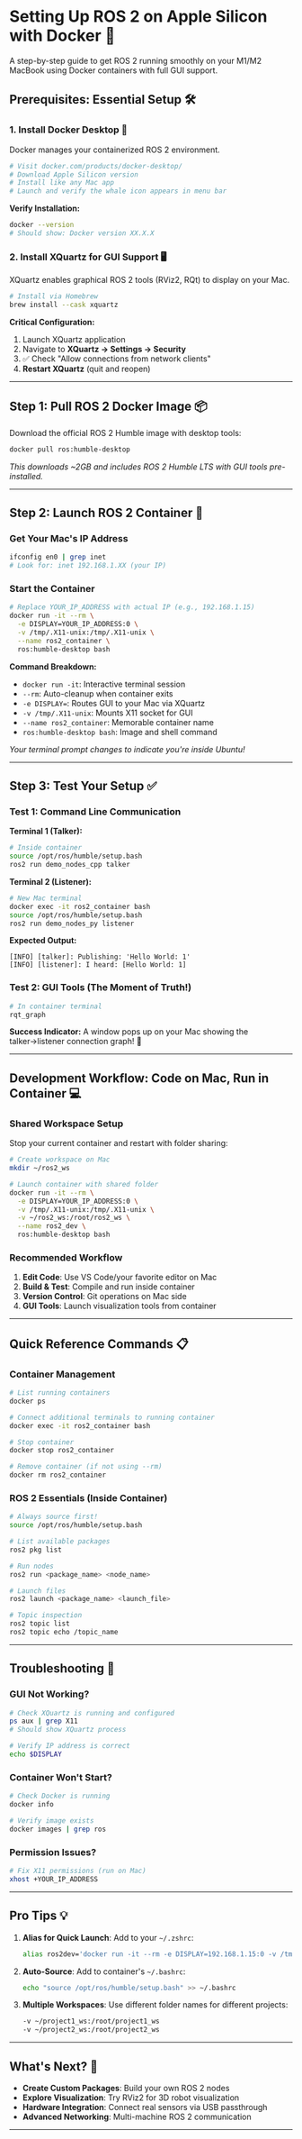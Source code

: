 # Setting Up ROS 2 on Apple Silicon with Docker 🚀

A step-by-step guide to get ROS 2 running smoothly on your M1/M2 MacBook using Docker containers with full GUI support.

## Prerequisites: Essential Setup 🛠️

### 1. Install Docker Desktop 🐳

Docker manages your containerized ROS 2 environment.

```bash
# Visit docker.com/products/docker-desktop/
# Download Apple Silicon version
# Install like any Mac app
# Launch and verify the whale icon appears in menu bar
```

**Verify Installation:**
```bash
docker --version
# Should show: Docker version XX.X.X
```

### 2. Install XQuartz for GUI Support 🖥️

XQuartz enables graphical ROS 2 tools (RViz2, RQt) to display on your Mac.

```bash
# Install via Homebrew
brew install --cask xquartz
```

**Critical Configuration:**
1. Launch XQuartz application
2. Navigate to **XQuartz → Settings → Security**
3. ✅ Check "Allow connections from network clients"
4. **Restart XQuartz** (quit and reopen)

***

## Step 1: Pull ROS 2 Docker Image 📦

Download the official ROS 2 Humble image with desktop tools:

```bash
docker pull ros:humble-desktop
```

*This downloads ~2GB and includes ROS 2 Humble LTS with GUI tools pre-installed.*

***

## Step 2: Launch ROS 2 Container 🐳

### Get Your Mac's IP Address
```bash
ifconfig en0 | grep inet
# Look for: inet 192.168.1.XX (your IP)
```

### Start the Container
```bash
# Replace YOUR_IP_ADDRESS with actual IP (e.g., 192.168.1.15)
docker run -it --rm \
  -e DISPLAY=YOUR_IP_ADDRESS:0 \
  -v /tmp/.X11-unix:/tmp/.X11-unix \
  --name ros2_container \
  ros:humble-desktop bash
```

**Command Breakdown:**
- `docker run -it`: Interactive terminal session
- `--rm`: Auto-cleanup when container exits
- `-e DISPLAY=`: Routes GUI to your Mac via XQuartz
- `-v /tmp/.X11-unix`: Mounts X11 socket for GUI
- `--name ros2_container`: Memorable container name
- `ros:humble-desktop bash`: Image and shell command

*Your terminal prompt changes to indicate you're inside Ubuntu!*

***

## Step 3: Test Your Setup ✅

### Test 1: Command Line Communication

**Terminal 1 (Talker):**
```bash
# Inside container
source /opt/ros/humble/setup.bash
ros2 run demo_nodes_cpp talker
```

**Terminal 2 (Listener):**
```bash
# New Mac terminal
docker exec -it ros2_container bash
source /opt/ros/humble/setup.bash
ros2 run demo_nodes_py listener
```

**Expected Output:**
```
[INFO] [talker]: Publishing: 'Hello World: 1'
[INFO] [listener]: I heard: [Hello World: 1]
```

### Test 2: GUI Tools (The Moment of Truth!)

```bash
# In container terminal
rqt_graph
```

**Success Indicator:** A window pops up on your Mac showing the talker→listener connection graph! 🎉

***

## Development Workflow: Code on Mac, Run in Container 💻

### Shared Workspace Setup

Stop your current container and restart with folder sharing:

```bash
# Create workspace on Mac
mkdir ~/ros2_ws

# Launch container with shared folder
docker run -it --rm \
  -e DISPLAY=YOUR_IP_ADDRESS:0 \
  -v /tmp/.X11-unix:/tmp/.X11-unix \
  -v ~/ros2_ws:/root/ros2_ws \
  --name ros2_dev \
  ros:humble-desktop bash
```

### Recommended Workflow
1. **Edit Code**: Use VS Code/your favorite editor on Mac
2. **Build & Test**: Compile and run inside container
3. **Version Control**: Git operations on Mac side
4. **GUI Tools**: Launch visualization tools from container

***

## Quick Reference Commands 📋

### Container Management
```bash
# List running containers
docker ps

# Connect additional terminals to running container
docker exec -it ros2_container bash

# Stop container
docker stop ros2_container

# Remove container (if not using --rm)
docker rm ros2_container
```

### ROS 2 Essentials (Inside Container)
```bash
# Always source first!
source /opt/ros/humble/setup.bash

# List available packages
ros2 pkg list

# Run nodes
ros2 run <package_name> <node_name>

# Launch files
ros2 launch <package_name> <launch_file>

# Topic inspection
ros2 topic list
ros2 topic echo /topic_name
```

***

## Troubleshooting 🔧

### GUI Not Working?
```bash
# Check XQuartz is running and configured
ps aux | grep X11
# Should show XQuartz process

# Verify IP address is correct
echo $DISPLAY
```

### Container Won't Start?
```bash
# Check Docker is running
docker info

# Verify image exists
docker images | grep ros
```

### Permission Issues?
```bash
# Fix X11 permissions (run on Mac)
xhost +YOUR_IP_ADDRESS
```

***

## Pro Tips 💡

1. **Alias for Quick Launch**: Add to your `~/.zshrc`:
   ```bash
   alias ros2dev='docker run -it --rm -e DISPLAY=192.168.1.15:0 -v /tmp/.X11-unix:/tmp/.X11-unix -v ~/ros2_ws:/root/ros2_ws ros:humble-desktop bash'
   ```

2. **Auto-Source**: Add to container's `~/.bashrc`:
   ```bash
   echo "source /opt/ros/humble/setup.bash" >> ~/.bashrc
   ```

3. **Multiple Workspaces**: Use different folder names for different projects:
   ```bash
   -v ~/project1_ws:/root/project1_ws
   -v ~/project2_ws:/root/project2_ws
   ```

***

## What's Next? 🎯

- **Create Custom Packages**: Build your own ROS 2 nodes
- **Explore Visualization**: Try RViz2 for 3D robot visualization  
- **Hardware Integration**: Connect real sensors via USB passthrough
- **Advanced Networking**: Multi-machine ROS 2 communication

***
